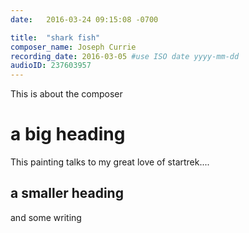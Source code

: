 ```yaml
---
date:   2016-03-24 09:15:08 -0700

title:  "shark fish"
composer_name: Joseph Currie
recording_date: 2016-03-05 #use ISO date yyyy-mm-dd
audioID: 237603957
---
```


This is about the composer

# a big heading

This painting talks to my great love of startrek....

## a smaller heading

and some writing
